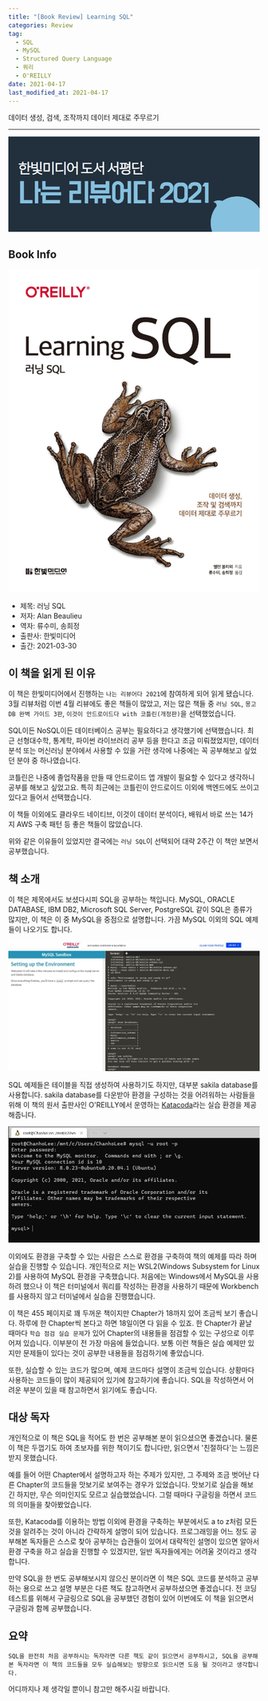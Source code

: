 ```yaml
---  
title: "[Book Review] Learning SQL"  
categories: Review  
tag:
  - SQL
  - MySQL
  - Structured Query Language
  - 쿼리
  - O'REILLY
date: 2021-04-17
last_modified_at: 2021-04-17
---  
```


데이터 생성, 검색, 조작까지 데이터 제대로 주무르기

---

![나는 리뷰어다 2021](/assets/images/I-am-reviewer.jpg)

## Book Info

[![책](/assets/images/review/Learning-SQL.jpg)](http://www.kyobobook.co.kr/product/detailViewKor.laf?ejkGb=KOR&mallGb=KOR&barcode=9791162244074&orderClick=LEa&Kc=)

- 제목: 러닝 SQL
- 저자: Alan Beaulieu
- 역자: 류수미, 송희정
- 출판사: 한빛미디어
- 출간: 2021-03-30

## 이 책을 읽게 된 이유

이 책은 한빛미디어에서 진행하는 `나는 리뷰어다 2021`에 참여하게 되어 읽게 됐습니다. 3월 리뷰처럼 이번 4월 리뷰에도 좋은 책들이 많았고, 저는 많은 책들 중 `러닝 SQL`, `몽고DB 완벽 가이드 3판`, `이것이 안드로이드다 with 코틀린(개정판)`을 선택했었습니다.

SQL이든 NoSQL이든 데이터베이스 공부는 필요하다고 생각했기에 선택했습니다. 최근 선형대수학, 통계학, 파이썬 라이브러리 공부 등을 한다고 조금 미뤄졌었지만, 데이터 분석 또는 머신러닝 분야에서 사용할 수 있을 거란 생각에 나중에는 꼭 공부해보고 싶었던 분야 중 하나였습니다.

코틀린은 나중에 졸업작품을 만들 때 안드로이드 앱 개발이 필요할 수 있다고 생각하니 공부를 해보고 싶었고요. 특히 최근에는 코틀린이 안드로이드 이외에 백엔드에도 쓰이고 있다고 들어서 선택했습니다. 

이 책들 이외에도 클라우드 네이티브, 이것이 데이터 분석이다, 배워서 바로 쓰는 14가지 AWS 구축 패턴 등 좋은 책들이 많았습니다.

위와 같은 이유들이 있었지만 결국에는 `러닝 SQL`이 선택되어 대략 2주간 이 책만 보면서 공부했습니다. 

## 책 소개

이 책은 제목에서도 보셨다시피 SQL을 공부하는 책입니다. MySQL, ORACLE DATABASE, IBM DB2, Microsoft SQL Server, PostgreSQL 같이 SQL은 종류가 많지만, 이 책은 이 중 MySQL을 중점으로 설명합니다. 가끔 MySQL 이외의 SQL 예제들이 나오기도 합니다.

![나는 리뷰어다 2021](/assets/images/mysql-environment-katacoda.jpg)

SQL 예제들은 테이블을 직접 생성하여 사용하기도 하지만, 대부분 sakila database를 사용합니다. sakila database를 다운받아 환경을 구성하는 것을 어려워하는 사람들을 위해 이 책의 원서 출판사인 O'REILLY에서 운영하는 [Katacoda](https://www.katacoda.com/)라는 실습 환경을 제공해줍니다.

![나는 리뷰어다 2021](/assets/images/mysql-environment-wsl2.jpg)

이외에도 환경을 구축할 수 있는 사람은 스스로 환경을 구축하여 책의 예제를 따라 하며 실습을 진행할 수 있습니다. 개인적으로 저는 WSL2(Windows Subsystem for Linux 2)를 사용하여 MySQL 환경을 구축했습니다. 처음에는 Windows에서 MySQL을 사용하려 했으나 이 책은 터미널에서 쿼리를 작성하는 환경을 사용하기 때문에 Workbench를 사용하지 않고 터미널에서 실습을 진행했습니다.

이 책은 455 페이지로 꽤 두꺼운 책이지만 Chapter가 18까지 있어 조금씩 보기 좋습니다. 하루에 한 Chapter씩 본다고 하면 18일이면 다 읽을 수 있죠. 한 Chapter가 끝날 때마다 `학습 점검 실습 문제`가 있어 Chapter의 내용들을 점검할 수 있는 구성으로 이루어져 있습니다. 이부분이 전 가장 마음에 들었습니다. 보통 이런 책들은 실습 예제만 있지만 문제들이 있다는 것이 공부한 내용들을 점검하기에 좋았습니다.

또한, 실습할 수 있는 코드가 많으며, 예제 코드마다 설명이 조금씩 있습니다. 상황마다 사용하는 코드들이 많이 제공되어 있기에 참고하기에 좋습니다. SQL을 작성하면서 어려운 부분이 있을 때 참고하면서 읽기에도 좋습니다.

## 대상 독자

개인적으로 이 책은 SQL을 적어도 한 번은 공부해본 분이 읽으셨으면 좋겠습니다. 물론 이 책은 두껍기도 하여 초보자를 위한 책이기도 합니다만, 읽으면서 '친절하다'는 느낌은 받지 못했습니다. 

예를 들어 어떤 Chapter에서 설명하고자 하는 주제가 있지만, 그 주제와 조금 벗어난 다른 Chapter의 코드들을 맛보기로 보여주는 경우가 있었습니다. 맛보기로 실습을 해보긴 하지만, 무슨 의미인지도 모르고 실습했었습니다. 그럴 때마다 구글링을 하면서 코드의 의미들을 찾아봤었습니다.

또한, Katacoda를 이용하는 방법 이외에 환경을 구축하는 부분에서도 a to z처럼 모든 것을 알려주는 것이 아니라 간략하게 설명이 되어 있습니다. 프로그래밍을 어느 정도 공부해본 독자들은 스스로 찾아 공부하는 습관들이 있어서 대략적인 설명이 있으면 알아서 환경 구축을 하고 실습을 진행할 수 있겠지만, 일반 독자들에게는 어려울 것이라고 생각합니다. 

만약 SQL을 한 번도 공부해보시지 않으신 분이라면 이 책은 SQL 코드를 분석하고 공부하는 용으로 쓰고 설명 부분은 다른 책도 참고하면서 공부하셨으면 좋겠습니다. 전 코딩 테스트를 위해서 구글링으로 SQL을 공부했던 경험이 있어 이번에도 이 책을 읽으면서 구글링과 함께 공부했습니다.

## 요약

`SQL을 완전히 처음 공부하시는 독자라면 다른 책도 같이 읽으면서 공부하시고, SQL을 공부해본 독자라면 이 책의 코드들을 모두 실습해보는 방향으로 읽으시면 도움 될 것이라고 생각합니다.`

어디까지나 제 생각일 뿐이니 참고만 해주시길 바랍니다.